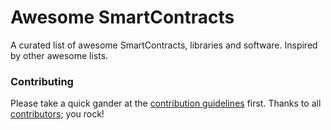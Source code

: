 # Awesome SmartContracts

A curated list of awesome SmartContracts, libraries and software. Inspired by other awesome lists.

### Contributing

Please take a quick gander at the [contribution guidelines](https://github.com/awesome-smartcontracts/awesome-smartcontracts/blob/master/CONTRIBUTING.md) first. Thanks to all [contributors](https://github.com/awesome-smartcontracts/awesome-smartcontracts/graphs/contributors); you rock!
